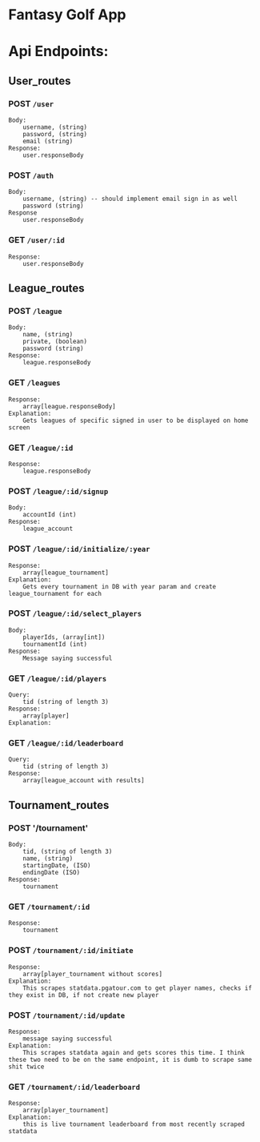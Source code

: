 # Fantasy Golf App


# Api Endpoints:
## User_routes
### POST `/user`
    Body:
        username, (string)
        password, (string)
        email (string)
    Response:
        user.responseBody

### POST `/auth`
    Body:
        username, (string) -- should implement email sign in as well
        password (string)
    Response
        user.responseBody

### GET `/user/:id`
    Response:
        user.responseBody


## League_routes
### POST `/league`
    Body:
        name, (string)
        private, (boolean)
        password (string)
    Response:
        league.responseBody

### GET `/leagues`
    Response:
        array[league.responseBody]
    Explanation:
        Gets leagues of specific signed in user to be displayed on home screen

### GET `/league/:id`
    Response:
        league.responseBody
### POST `/league/:id/signup`
    Body:
        accountId (int)
    Response:
        league_account
### POST `/league/:id/initialize/:year`
    Response:
        array[league_tournament]
    Explanation:
        Gets every tournament in DB with year param and create league_tournament for each
### POST `/league/:id/select_players`
    Body:
        playerIds, (array[int])
        tournamentId (int)
    Response:
        Message saying successful
### GET `/league/:id/players`
    Query:
        tid (string of length 3)
    Response:
        array[player]
    Explanation:

### GET `/league/:id/leaderboard`
    Query:
        tid (string of length 3)
    Response:
        array[league_account with results]

## Tournament_routes
### POST '/tournament'
    Body:
        tid, (string of length 3)
        name, (string)
        startingDate, (ISO)
        endingDate (ISO)
    Response:
        tournament
### GET `/tournament/:id`
    Response:
        tournament
### POST `/tournament/:id/initiate`
    Response:
        array[player_tournament without scores]
    Explanation:
        This scrapes statdata.pgatour.com to get player names, checks if they exist in DB, if not create new player
### POST `/tournament/:id/update`
    Response:
        message saying successful
    Explanation:
        This scrapes statdata again and gets scores this time. I think these two need to be on the same endpoint, it is dumb to scrape same shit twice
### GET `/tournament/:id/leaderboard`
    Response:
        array[player_tournament]
    Explanation:
        this is live tournament leaderboard from most recently scraped statdata
